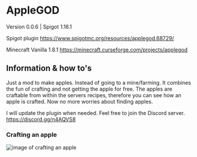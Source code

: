 # AppleGOD
Version 0.0.6  |  Spigot 1.16.1



Spigot plugin
https://www.spigotmc.org/resources/applegod.68729/

Minecraft Vanilla 1.8.1
https://minecraft.curseforge.com/projects/applegod


## Information & how to's
Just a mod to make apples. Instead of going to a mine/farming.
It combines the fun of crafting and not getting the apple for free. The apples are craftable from within the servers recipes, therefore you can see how an apple is crafted. Now no more worries about finding apples.

I will update the plugin when needed. Feel free to join the Discord server.
https://discord.gg/n4AQVS8

### Crafting an apple
![image of crafting an apple](img/craft-in-system.png)

